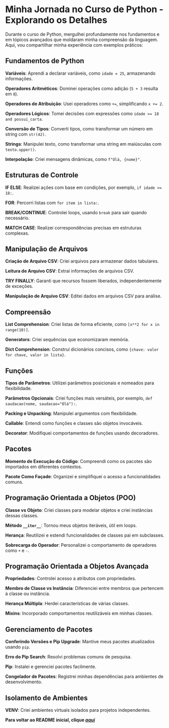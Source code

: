 # Minha Jornada no Curso de Python - Explorando os Detalhes

Durante o curso de Python, mergulhei profundamente nos fundamentos e em tópicos avançados que moldaram minha compreensão da linguagem. Aqui, vou compartilhar minha experiência com exemplos práticos:

## Fundamentos de Python

**Variáveis**: Aprendi a declarar variáveis, como `idade = 25`, armazenando informações.

**Operadores Aritméticos**: Dominei operações como adição (`5 + 3` resulta em `8`).

**Operadores de Atribuição**: Usei operadores como `+=`, simplificando `x += 2`.

**Operadores Lógicos**: Tomei decisões com expressões como `idade >= 18 and possui_carta`.

**Conversão de Tipos**: Converti tipos, como transformar um número em string com `str(42)`.

**Strings**: Manipulei texto, como transformar uma string em maiúsculas com `texto.upper()`.

**Interpolação**: Criei mensagens dinâmicas, como `f"Olá, {nome}"`.

## Estruturas de Controle

**IF ELSE**: Realizei ações com base em condições, por exemplo, `if idade >= 18:`.

**FOR**: Percorri listas com `for item in lista:`.

**BREAK/CONTINUE**: Controlei loops, usando `break` para sair quando necessário.

**MATCH CASE**: Realizei correspondências precisas em estruturas complexas.

## Manipulação de Arquivos

**Criação de Arquivo CSV**: Criei arquivos para armazenar dados tabulares.

**Leitura de Arquivo CSV**: Extraí informações de arquivos CSV.

**TRY FINALLY**: Garanti que recursos fossem liberados, independentemente de exceções.

**Manipulação de Arquivo CSV**: Editei dados em arquivos CSV para análise.

## Compreensão

**List Comprehension**: Criei listas de forma eficiente, como `[x**2 for x in range(10)]`.

**Generators**: Criei sequências que economizaram memória.

**Dict Comprehension**: Construí dicionários concisos, como `{chave: valor for chave, valor in lista}`.

## Funções

**Tipos de Parâmetros**: Utilizei parâmetros posicionais e nomeados para flexibilidade.

**Parâmetros Opcionais**: Criei funções mais versáteis, por exemplo, `def saudacao(nome, saudacao="Olá"):`.

**Packing e Unpacking**: Manipulei argumentos com flexibilidade.

**Callable**: Entendi como funções e classes são objetos invocáveis.

**Decorator**: Modifiquei comportamentos de funções usando decoradores.

## Pacotes

**Momento de Execução do Código**: Compreendi como os pacotes são importados em diferentes contextos.

**Pacote Como Façade**: Organizei e simplifiquei o acesso a funcionalidades comuns.

## Programação Orientada a Objetos (POO)

**Classe vs Objeto**: Criei classes para modelar objetos e criei instâncias dessas classes.

**Método `__iter__`**: Tornou meus objetos iteráveis, útil em loops.

**Herança**: Reutilizei e estendi funcionalidades de classes pai em subclasses.

**Sobrecarga do Operador**: Personalizei o comportamento de operadores como `+` e `-`.

## Programação Orientada a Objetos Avançada

**Propriedades**: Controlei acesso a atributos com propriedades.

**Membro de Classe vs Instância**: Diferenciei entre membros que pertencem à classe ou instância.

**Herança Múltipla**: Herdei características de várias classes.

**Mixins**: Incorporado comportamentos reutilizáveis em minhas classes.

## Gerenciamento de Pacotes

**Conferindo Versões e Pip Upgrade**: Mantive meus pacotes atualizados usando `pip`.

**Erro do Pip Search**: Resolvi problemas comuns de pesquisa.

**Pip**: Instalei e gerenciei pacotes facilmente.

**Congelador de Pacotes**: Registrei minhas dependências para ambientes de desenvolvimento.

## Isolamento de Ambientes

**VENV**: Criei ambientes virtuais isolados para projetos independentes.


**Para voltar ao README inicial, clique _[aqui](https://github.com/ZXIIK-YO/data_analytics/blob/master/README.md)_**
